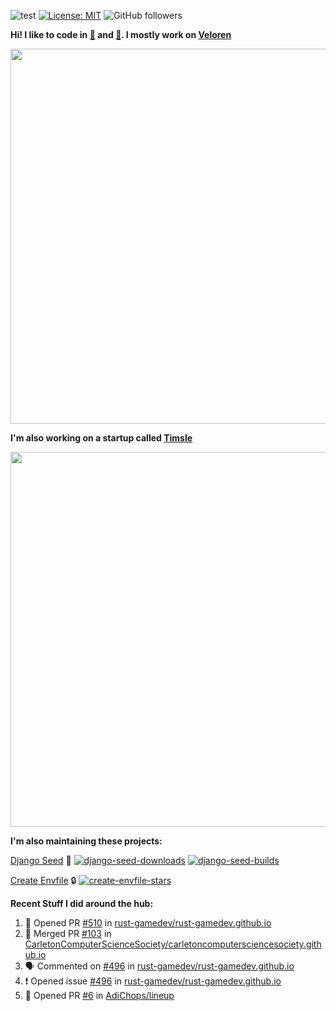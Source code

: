 ![test](https://hits.seeyoufarm.com/api/count/incr/badge.svg?url=https://github.com/AngelOnFira)
[![License: MIT](https://img.shields.io/badge/License-MIT-yellow.svg)](https://opensource.org/licenses/MIT)
![GitHub followers](https://img.shields.io/github/followers/angelonfira?style=social)

**Hi! I like to code in [:crab:](https://www.rust-lang.org/) and [:snake:](https://www.python.org/). I mostly work on [Veloren](https://veloren.net)**

<p align="center">
  <img width="600" src="https://media.discordapp.net/attachments/444005079410802699/730566298073038949/rsz_5f0656b6aa176.png">
</p>

**I'm also working on a startup called [Timsle](https://timsle.com)**

<p align="center">
  <img width="600" src="https://media.discordapp.net/attachments/444005079410802699/730566842674053130/rsz_5f0657242abb4.png">
</p>

**I'm also maintaining these projects:**

[Django Seed](https://github.com/Brobin/django-seed)
:seedling:
[![django-seed-downloads](https://pepy.tech/badge/django-seed)](https://pepy.tech/project/django-seed)
[![django-seed-builds](https://github.com/Brobin/django-seed/workflows/Test/badge.svg)](https://github.com/Brobin/django-seed)

[Create Envfile](https://github.com/SpicyPizza/create-envfile)
:lock:
[![create-envfile-stars](https://img.shields.io/github/stars/SpicyPizza/create-envfile?style=social)](https://github.com/SpicyPizza/create-envfile)

**Recent Stuff I did around the hub:**

<!--START_SECTION:activity-->
1. 💪 Opened PR [#510](https://github.com/rust-gamedev/rust-gamedev.github.io/pull/510) in [rust-gamedev/rust-gamedev.github.io](https://github.com/rust-gamedev/rust-gamedev.github.io)
2. 🎉 Merged PR [#103](https://github.com/CarletonComputerScienceSociety/carletoncomputersciencesociety.github.io/pull/103) in [CarletonComputerScienceSociety/carletoncomputersciencesociety.github.io](https://github.com/CarletonComputerScienceSociety/carletoncomputersciencesociety.github.io)
3. 🗣 Commented on [#496](https://github.com/rust-gamedev/rust-gamedev.github.io/issues/496) in [rust-gamedev/rust-gamedev.github.io](https://github.com/rust-gamedev/rust-gamedev.github.io)
4. ❗️ Opened issue [#496](https://github.com/rust-gamedev/rust-gamedev.github.io/issues/496) in [rust-gamedev/rust-gamedev.github.io](https://github.com/rust-gamedev/rust-gamedev.github.io)
5. 💪 Opened PR [#6](https://github.com/AdiChops/lineup/pull/6) in [AdiChops/lineup](https://github.com/AdiChops/lineup)
<!--END_SECTION:activity-->
